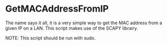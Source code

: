 # GetMACAddressFromIP
The name says it all, it is a very simple way to get the MAC address from a given IP on a LAN. This script makes use of the SCAPY librairy. 

NOTE: This script should be run with sudo.
